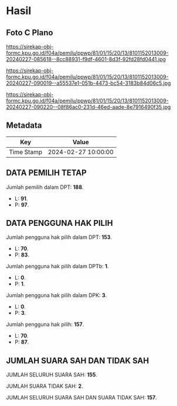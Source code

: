 # Hasil

## Foto C Plano

https://sirekap-obj-formc.kpu.go.id/f04a/pemilu/ppwp/81/01/15/20/13/8101152013009-20240227-085618--8cc88931-f9df-4601-8d3f-92fd28fd0441.jpg

https://sirekap-obj-formc.kpu.go.id/f04a/pemilu/ppwp/81/01/15/20/13/8101152013009-20240227-090019--a55537e1-051b-4473-bc54-3183b84d06c5.jpg

https://sirekap-obj-formc.kpu.go.id/f04a/pemilu/ppwp/81/01/15/20/13/8101152013009-20240227-090220--08f86ac0-231d-46ed-aade-8e7916490f35.jpg


## Metadata

| Key        | Value               |
| ---------- | ------------------- |
| Time Stamp | 2024-02-27 10:00:00 |


## DATA PEMILIH TETAP

Jumlah pemilih dalam DPT: **188**.
 * L: **91**.
 * P: **97**.

## DATA PENGGUNA HAK PILIH

Jumlah pengguna hak pilih dalam DPT: **153**.
 * L: **70**.
 * P: **83**.

Jumlah pengguna hak pilih dalam DPTb: **1**.
 * L: **0**.
 * P: **1**.

Jumlah pengguna hak pilih dalam DPK: **3**.
 * L: **0**.
 * P: **3**.

Jumlah pengguna hak pilih: **157**.
 * L: **70**.
 * P: **87**.

## JUMLAH SUARA SAH DAN TIDAK SAH

JUMLAH SELURUH SUARA SAH: **155**.

JUMLAH SUARA TIDAK SAH: **2**.

JUMLAH SELURUH SUARA SAH DAN SUARA TIDAK SAH: **157**.


